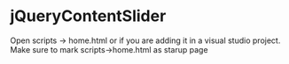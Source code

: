 # jQueryContentSlider
Open scripts -> home.html
or if you are adding it in a visual studio project. Make sure to mark scripts->home.html as starup page

